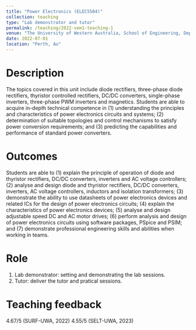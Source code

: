 ```yaml
---
title: "Power Electronics (ELEC5504)"
collection: teaching
type: "Lab demonstrator and tutor"
permalink: /teaching/2022-sem1-teaching-1
venue: "The University of Western Australia, School of Engineering, Department of Electrical, Electronic and Computer Engineering"
date: 2022-07-01
location: "Perth, Au"
---
```


Description
======
The topics covered in this unit include diode rectifiers, three-phase diode rectifiers, thyristor controlled rectifiers, DC/DC converters, single-phase inverters, three-phase PWM inverters and magnetics. Students are able to acquire in-depth technical competence in (1) understanding the principles and characteristics of power electronics circuits and systems; (2) determination of suitable topologies and control mechanisms to satisfy power conversion requirements; and (3) predicting the capabilities and performance of standard power converters.

Outcomes
======
Students are able to (1) explain the principle of operation of diode and thyristor rectifiers, DC/DC converters, inverters and AC voltage controllers; (2) analyse and design diode and thyristor rectifiers, DC/DC converters, inverters, AC voltage controllers, inductors and isolation transformers; (3) demonstrate the ability to use datasheets of power electronics devices and related ICs for the design of power electronics circuits; (4) explain the characteristics of power electronics devices; (5) analyse and design adjustable speed DC and AC motor drives; (6) perform analysis and design of power electronics circuits using software packages, PSpice and PSIM; and (7) demonstrate professional engineering skills and abilities when working in teams.

Role
======
1. Lab demonstrator: setting and demonstrating the lab sessions.
2. Tutor: deliver the tutor and pratical sessions.

Teaching feedback
======
4.67/5 (SURF-UWA, 2022)
4.55/5 (SELT-UWA, 2023)